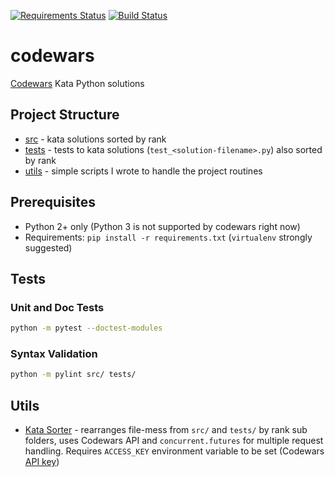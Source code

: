 [![Requirements Status](https://requires.io/github/lancelote/codewars/requirements.svg?branch=master)](https://requires.io/github/lancelote/codewars/requirements/?branch=master)
[![Build Status](https://travis-ci.org/lancelote/codewars.svg?branch=master)](https://travis-ci.org/lancelote/codewars)


# codewars

[Codewars](http://www.codewars.com/) Kata Python solutions

## Project Structure

- [src](src/) - kata solutions sorted by rank
- [tests](tests/) - tests to kata solutions (`test_<solution-filename>.py`)
  also sorted by rank
- [utils](utils/) - simple scripts I wrote to handle the project routines

## Prerequisites

- Python 2+ only (Python 3 is not supported by codewars right now)
- Requirements: `pip install -r requirements.txt` (`virtualenv` strongly suggested)

## Tests

### Unit and Doc Tests

```bash
python -m pytest --doctest-modules
```

### Syntax Validation

```bash
python -m pylint src/ tests/
```

## Utils

- [Kata Sorter](utils/kata_sorter.py) - rearranges file-mess from `src/` and
  `tests/` by rank sub folders, uses Codewars API and `concurrent.futures` for
  multiple request handling. Requires `ACCESS_KEY` environment variable to be
  set (Codewars [API key](http://dev.codewars.com/#authentication))

